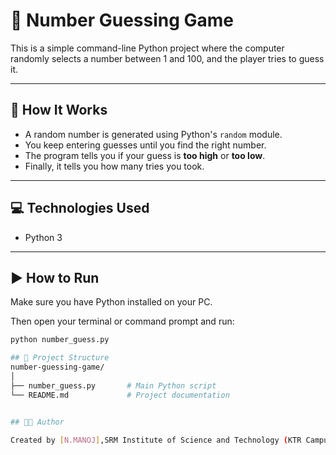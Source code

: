 # 🎯 Number Guessing Game

This is a simple command-line Python project where the computer randomly selects a number between 1 and 100, and the player tries to guess it.

---

## 🧠 How It Works

- A random number is generated using Python's `random` module.
- You keep entering guesses until you find the right number.
- The program tells you if your guess is **too high** or **too low**.
- Finally, it tells you how many tries you took.

---

## 💻 Technologies Used

- Python 3

---

## ▶️ How to Run

Make sure you have Python installed on your PC.

Then open your terminal or command prompt and run:

```bash
python number_guess.py

## 📁 Project Structure
number-guessing-game/
│
├── number_guess.py       # Main Python script
└── README.md             # Project documentation


## 👨‍💻 Author

Created by [N.MANOJ],SRM Institute of Science and Technology (KTR Campus) 
